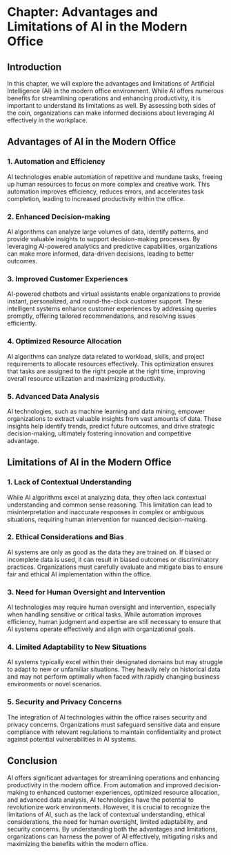 Chapter: Advantages and Limitations of AI in the Modern Office
==============================================================

Introduction
------------

In this chapter, we will explore the advantages and limitations of Artificial Intelligence (AI) in the modern office environment. While AI offers numerous benefits for streamlining operations and enhancing productivity, it is important to understand its limitations as well. By assessing both sides of the coin, organizations can make informed decisions about leveraging AI effectively in the workplace.

Advantages of AI in the Modern Office
-------------------------------------

### 1. Automation and Efficiency

AI technologies enable automation of repetitive and mundane tasks, freeing up human resources to focus on more complex and creative work. This automation improves efficiency, reduces errors, and accelerates task completion, leading to increased productivity within the office.

### 2. Enhanced Decision-making

AI algorithms can analyze large volumes of data, identify patterns, and provide valuable insights to support decision-making processes. By leveraging AI-powered analytics and predictive capabilities, organizations can make more informed, data-driven decisions, leading to better outcomes.

### 3. Improved Customer Experiences

AI-powered chatbots and virtual assistants enable organizations to provide instant, personalized, and round-the-clock customer support. These intelligent systems enhance customer experiences by addressing queries promptly, offering tailored recommendations, and resolving issues efficiently.

### 4. Optimized Resource Allocation

AI algorithms can analyze data related to workload, skills, and project requirements to allocate resources effectively. This optimization ensures that tasks are assigned to the right people at the right time, improving overall resource utilization and maximizing productivity.

### 5. Advanced Data Analysis

AI technologies, such as machine learning and data mining, empower organizations to extract valuable insights from vast amounts of data. These insights help identify trends, predict future outcomes, and drive strategic decision-making, ultimately fostering innovation and competitive advantage.

Limitations of AI in the Modern Office
--------------------------------------

### 1. Lack of Contextual Understanding

While AI algorithms excel at analyzing data, they often lack contextual understanding and common sense reasoning. This limitation can lead to misinterpretation and inaccurate responses in complex or ambiguous situations, requiring human intervention for nuanced decision-making.

### 2. Ethical Considerations and Bias

AI systems are only as good as the data they are trained on. If biased or incomplete data is used, it can result in biased outcomes or discriminatory practices. Organizations must carefully evaluate and mitigate bias to ensure fair and ethical AI implementation within the office.

### 3. Need for Human Oversight and Intervention

AI technologies may require human oversight and intervention, especially when handling sensitive or critical tasks. While automation improves efficiency, human judgment and expertise are still necessary to ensure that AI systems operate effectively and align with organizational goals.

### 4. Limited Adaptability to New Situations

AI systems typically excel within their designated domains but may struggle to adapt to new or unfamiliar situations. They heavily rely on historical data and may not perform optimally when faced with rapidly changing business environments or novel scenarios.

### 5. Security and Privacy Concerns

The integration of AI technologies within the office raises security and privacy concerns. Organizations must safeguard sensitive data and ensure compliance with relevant regulations to maintain confidentiality and protect against potential vulnerabilities in AI systems.

Conclusion
----------

AI offers significant advantages for streamlining operations and enhancing productivity in the modern office. From automation and improved decision-making to enhanced customer experiences, optimized resource allocation, and advanced data analysis, AI technologies have the potential to revolutionize work environments. However, it is crucial to recognize the limitations of AI, such as the lack of contextual understanding, ethical considerations, the need for human oversight, limited adaptability, and security concerns. By understanding both the advantages and limitations, organizations can harness the power of AI effectively, mitigating risks and maximizing the benefits within the modern office.
